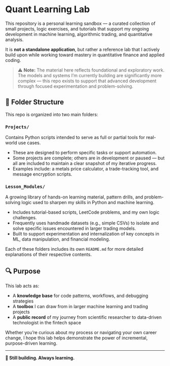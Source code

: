 # Quant Learning Lab

This repository is a personal learning sandbox — a curated collection of small projects, logic exercises, and tutorials that support my ongoing development in machine learning, algorithmic trading, and quantitative analysis.

It is **not a standalone application**, but rather a reference lab that I actively build upon while working toward mastery in quantitative finance and applied coding.

> ⚠️ **Note:** The material here reflects foundational and exploratory work. The models and systems I’m currently building are significantly more complex — this repo exists to support that advanced development through focused experimentation and problem-solving.

## 📁 Folder Structure

This repo is organized into two main folders:

### `Projects/`
Contains Python scripts intended to serve as full or partial tools for real-world use cases.

- These are designed to perform specific tasks or support automation.
- Some projects are complete; others are in development or paused — but all are included to maintain a clear snapshot of my iterative progress.
- Examples include: a metals price calculator, a trade-tracking tool, and message encryption scripts.

### `Lesson_Modules/`
A growing library of hands-on learning material, pattern drills, and problem-solving logic used to sharpen my skills in Python and machine learning.

- Includes tutorial-based scripts, LeetCode problems, and my own logic challenges.
- Frequently uses handmade datasets (e.g., simple CSVs) to isolate and solve specific issues encountered in larger trading models.
- Built to support experimentation and internalization of key concepts in ML, data manipulation, and financial modeling.

Each of these folders includes its own `README.md` for more detailed explanations of their respective contents.

## 🔍 Purpose

This lab acts as:
- A **knowledge base** for code patterns, workflows, and debugging strategies
- A **toolbox** I can draw from in larger machine learning and trading projects
- A **public record** of my journey from scientific researcher to data-driven technologist in the fintech space

Whether you’re curious about my process or navigating your own career change, I hope this lab helps demonstrate the power of incremental, purpose-driven learning.

---

**🚀 Still building. Always learning.**
